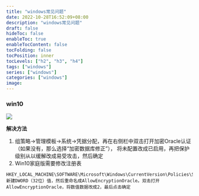 ```yaml
---
title: "windows常见问题"
date: 2022-10-28T16:52:09+08:00
description: "windows常见问题"
draft: false
hideToc: false
enableToc: true
enableTocContent: false
tocFolding: false
tocPosition: inner
tocLevels: ["h2", "h3", "h4"]
tags: ["windows"]
series: ["windows"]
categories: ["windows"]
image:
---
```

### win10
![](/assets/import.png)

**解决方法**
1. 组策略→管理模板→系统→凭据分配，再在右侧栏中双击打开加密Oracle认证（如果没有，那么选择“加密数据库修正”）， 将未配置改成已启用，再把保护级别从以缓解改成易受攻击，然后确定
2. Win10家庭版需要修改注册表
```
HKEY_LOCAL_MACHINE\SOFTWARE\Microsoft\Windows\CurrentVersion\Policies\System\CredSSP\Parameters
新建DWORD（32位）值，然后重命名成AllowEncryptionOracle。双击打开AllowEncryptionOracle，将数值数据改成2，最后点击确定
```



